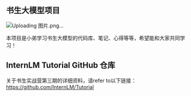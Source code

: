书生大模型项目
-
![Uploading 图片.png…]()

本项目是小弟学习书生大模型的代码库、笔记、心得等等，希望能和大家共同学习！

InternLM Tutorial GitHub 仓库
-
关于书生实战营第三期的详细资料，请refer to以下链接：
https://github.com/InternLM/Tutorial
